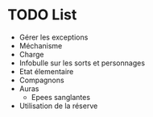 # TODO List

- Gérer les exceptions
- Méchanisme
- Charge
- Infobulle sur les sorts et personnages
- Etat élementaire
- Compagnons
- Auras
    - Epees sanglantes
- Utilisation de la réserve
 